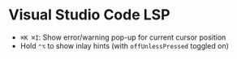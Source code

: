 # Visual Studio Code LSP

- `⌘K ⌘I`: Show error/warning pop-up for current cursor position
- Hold `⌃⌥` to show inlay hints (with `offUnlessPressed` toggled on)
